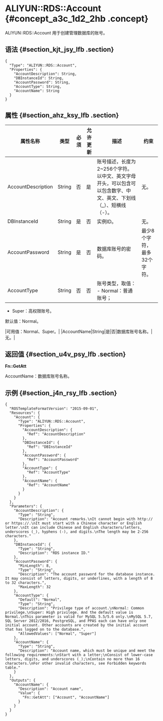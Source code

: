 # ALIYUN::RDS::Account {#concept_a3c_1d2_2hb .concept}

ALIYUN::RDS::Account 用于创建管理数据库的账号。

## 语法 {#section_kjt_jsy_lfb .section}

```language-json
{
  "Type": "ALIYUN::RDS::Account",
  "Properties": {
    "AccountDescription": String,
    "DBInstanceId": String,
    "AccountPassword": String,
    "AccountType": String,
    "AccountName": String
  }
}
```

## 属性 {#section_ahz_ksy_lfb .section}

|属性名称|类型|必须|允许更新|描述|约束|
|----|--|--|----|--|--|
|AccountDescription|String|否|是|账号描述，长度为2~256个字符。以中文、英文字母开头，可以包含可以包含数字、中文、英文、下划线（\_）、短横线（-）。|无。|
|DBInstanceId|String|是|否|实例ID。|无。|
|AccountPassword|String|是|否|数据库账号的密码。|最少8个字符，最多32个字符。|
|AccountType|String|否|否|账号类型，取值： -   Normal：普通账号；
-   Super：高权限账号。

 默认值：Normal。

 |可用值：Normal、Super。|
|AccountName|String|是|否|数据库账号名称。|无。|

## 返回值 {#section_u4v_psy_lfb .section}

**Fn::GetAtt**

AccountName：数据库账号名称。

## 示例 {#section_j4n_rsy_lfb .section}

```language-json
{
  "ROSTemplateFormatVersion": "2015-09-01",
  "Resources": {
    "Account": {
      "Type": "ALIYUN::RDS::Account",
      "Properties": {
        "AccountDescription": {
          "Ref": "AccountDescription"
        },
        "DBInstanceId": {
          "Ref": "DBInstanceId"
        },
        "AccountPassword": {
          "Ref": "AccountPassword"
        },
        "AccountType": {
          "Ref": "AccountType"
        },
        "AccountName": {
          "Ref": "AccountName"
        }
      }
    }
  },
  "Parameters": {
    "AccountDescription": {
      "Type": "String",
      "Description": "Account remarks.\nIt cannot begin with http:// or https://.\nIt must start with a Chinese character or English letter.\nIt can include Chinese and English characters/letters, underscores (_), hyphens (-), and digits.\nThe length may be 2-256 characters."
    },
    "DBInstanceId": {
      "Type": "String",
      "Description": "RDS instance ID."
    },
    "AccountPassword": {
      "MinLength": 8,
      "Type": "String",
      "Description": "The account password for the database instance. It may consist of letters, digits, or underlines, with a length of 8 to 32 characters.",
      "MaxLength": 32
    },
    "AccountType": {
      "Default": "Normal",
      "Type": "String",
      "Description": "Privilege type of account.\nNormal: Common privilege.\nSuper: High privilege. And the default value is Normal.\nThis parameter is valid for MySQL 5.5/5.6 only.\nMySQL 5.7, SQL Server 2012/2016, PostgreSQL, and PPAS each can have only one initial account. Other accounts are created by the initial account that has logged on to the database.",
      "AllowedValues": ["Normal", "Super"]
    },
    "AccountName": {
      "Type": "String",
      "Description": "Account name, which must be unique and meet the following requirements:\nStart with a letter;\nConsist of lower-case letters, digits, and underscores (_);\nContain no more than 16 characters.\nFor other invalid characters, see Forbidden keywords table."
    }
  },
  "Outputs": {
    "AccountName": {
      "Description": "Account name",
      "Value": {
        "Fn::GetAtt": ["Account", "AccountName"]
      }
    }
  }
}
```

